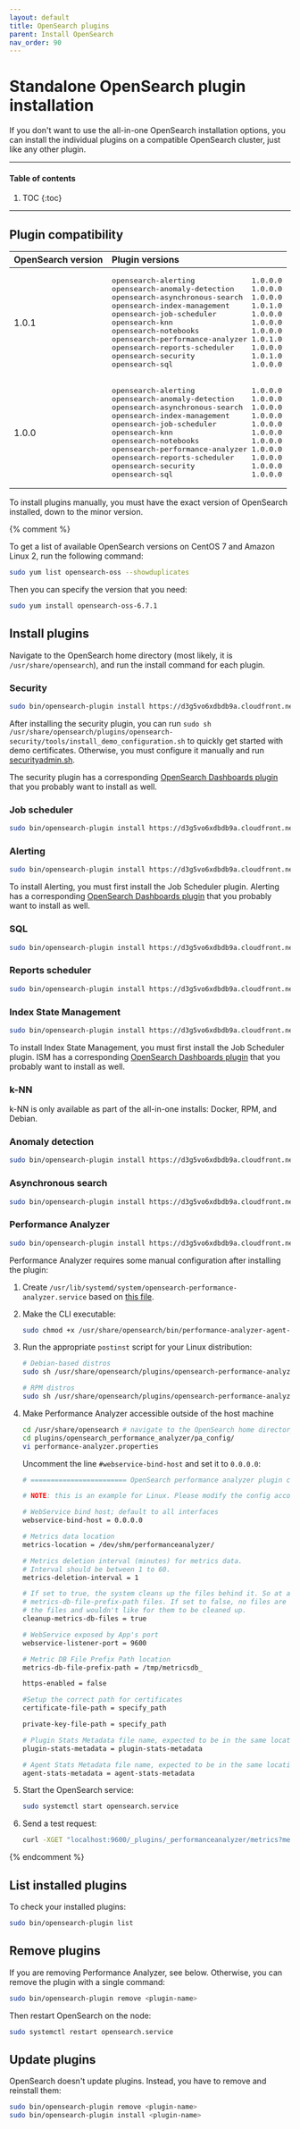 ```yaml
---
layout: default
title: OpenSearch plugins
parent: Install OpenSearch
nav_order: 90
---
```


# Standalone OpenSearch plugin installation

If you don't want to use the all-in-one OpenSearch installation options, you can install the individual plugins on a compatible OpenSearch cluster, just like any other plugin.


---

#### Table of contents
1. TOC
{:toc}


---

## Plugin compatibility

<table>
  <thead style="text-align: left">
    <tr>
      <th>OpenSearch version</th>
      <th>Plugin versions</th>
    </tr>
  </thead>
  <tbody>
  <tr>
    <td>1.0.1</td>
    <td>
      <pre>opensearch-alerting             1.0.0.0
opensearch-anomaly-detection    1.0.0.0
opensearch-asynchronous-search  1.0.0.0
opensearch-index-management     1.0.1.0
opensearch-job-scheduler        1.0.0.0
opensearch-knn                  1.0.0.0
opensearch-notebooks            1.0.0.0
opensearch-performance-analyzer 1.0.1.0
opensearch-reports-scheduler    1.0.0.0
opensearch-security             1.0.1.0
opensearch-sql                  1.0.0.0
</pre>
    </td>
  </tr>
  <tr>
    <td>1.0.0</td>
    <td>
      <pre>opensearch-alerting             1.0.0.0
opensearch-anomaly-detection    1.0.0.0
opensearch-asynchronous-search  1.0.0.0
opensearch-index-management     1.0.0.0
opensearch-job-scheduler        1.0.0.0
opensearch-knn                  1.0.0.0
opensearch-notebooks            1.0.0.0
opensearch-performance-analyzer 1.0.0.0
opensearch-reports-scheduler    1.0.0.0
opensearch-security             1.0.0.0
opensearch-sql                  1.0.0.0
</pre>
    </td>
  </tr>
  </tbody>
</table>

To install plugins manually, you must have the exact version of OpenSearch installed, down to the minor version.

{% comment %}

To get a list of available OpenSearch versions on CentOS 7 and Amazon Linux 2, run the following command:

```bash
sudo yum list opensearch-oss --showduplicates
```

Then you can specify the version that you need:

```bash
sudo yum install opensearch-oss-6.7.1
```




## Install plugins

Navigate to the OpenSearch home directory (most likely, it is `/usr/share/opensearch`), and run the install command for each plugin.


### Security

```bash
sudo bin/opensearch-plugin install https://d3g5vo6xdbdb9a.cloudfront.net/downloads/opensearch-plugins/opensearch-security/opensearch-security-{{site.opensearch_major_minor_version}}.1.0.zip
```

After installing the security plugin, you can run `sudo sh /usr/share/opensearch/plugins/opensearch-security/tools/install_demo_configuration.sh` to quickly get started with demo certificates. Otherwise, you must configure it manually and run [securityadmin.sh]({{site.url}}{{site.baseurl}}/security-plugin/configuration/security-admin/).

The security plugin has a corresponding [OpenSearch Dashboards plugin]({{site.url}}{{site.baseurl}}/opensearch-dashboards/install/plugins) that you probably want to install as well.


### Job scheduler

```bash
sudo bin/opensearch-plugin install https://d3g5vo6xdbdb9a.cloudfront.net/downloads/opensearch-plugins/opensearch-job-scheduler/opensearch-job-scheduler-{{site.opensearch_major_minor_version}}.0.0.zip
```


### Alerting

```bash
sudo bin/opensearch-plugin install https://d3g5vo6xdbdb9a.cloudfront.net/downloads/opensearch-plugins/opensearch-alerting/opensearch-alerting-{{site.opensearch_major_minor_version}}.1.0.zip
```

To install Alerting, you must first install the Job Scheduler plugin. Alerting has a corresponding [OpenSearch Dashboards plugin]({{site.url}}{{site.baseurl}}/opensearch-dashboards/install/plugins/) that you probably want to install as well.


### SQL

```bash
sudo bin/opensearch-plugin install https://d3g5vo6xdbdb9a.cloudfront.net/downloads/opensearch-plugins/opensearch-sql/opensearch-sql-{{site.opensearch_major_minor_version}}.2.0.zip
```


### Reports scheduler

```bash
sudo bin/opensearch-plugin install https://d3g5vo6xdbdb9a.cloudfront.net/downloads/opensearch-plugins/opensearch-reports-scheduler/opensearch-reports-scheduler-{{site.opensearch_major_minor_version}}.0.0.zip
```


### Index State Management

```bash
sudo bin/opensearch-plugin install https://d3g5vo6xdbdb9a.cloudfront.net/downloads/opensearch-plugins/opensearch-index-management/opensearch-index-management-{{site.opensearch_major_minor_version}}.2.0.zip
```

To install Index State Management, you must first install the Job Scheduler plugin. ISM has a corresponding [OpenSearch Dashboards plugin]({{site.url}}{{site.baseurl}}/opensearch-dashboards/install/plugins/) that you probably want to install as well.


### k-NN

k-NN is only available as part of the all-in-one installs: Docker, RPM, and Debian.


### Anomaly detection

```bash
sudo bin/opensearch-plugin install https://d3g5vo6xdbdb9a.cloudfront.net/downloads/opensearch-plugins/opensearch-anomaly-detection/opensearch-anomaly-detection-{{site.opensearch_major_minor_version}}.0.0.zip
```


### Asynchronous search

```bash
sudo bin/opensearch-plugin install https://d3g5vo6xdbdb9a.cloudfront.net/downloads/opensearch-plugins/opensearch-asynchronous-search/opensearch-asynchronous-search-{{site.opensearch_major_minor_version}}.0.1.zip
```


### Performance Analyzer

```bash
sudo bin/opensearch-plugin install https://d3g5vo6xdbdb9a.cloudfront.net/downloads/opensearch-plugins/performance-analyzer/opensearch-performance-analyzer-{{site.opensearch_major_minor_version}}.0.0.zip
```

Performance Analyzer requires some manual configuration after installing the plugin:

1. Create `/usr/lib/systemd/system/opensearch-performance-analyzer.service` based on [this file](https://github.com/opensearch-project/performance-analyzer/blob/master/packaging/opensearch-performance-analyzer.service).

1. Make the CLI executable:

   ```bash
   sudo chmod +x /usr/share/opensearch/bin/performance-analyzer-agent-cli
   ```

1. Run the appropriate `postinst` script for your Linux distribution:

   ```bash
   # Debian-based distros
   sudo sh /usr/share/opensearch/plugins/opensearch-performance-analyzer/install/deb/postinst.sh 1

   # RPM distros
   sudo sh /usr/share/opensearch/plugins/opensearch-performance-analyzer/install/rpm/postinst.sh 1
   ```

1. Make Performance Analyzer accessible outside of the host machine

   ```bash
   cd /usr/share/opensearch # navigate to the OpenSearch home directory
   cd plugins/opensearch_performance_analyzer/pa_config/
   vi performance-analyzer.properties
   ```

   Uncomment the line `#webservice-bind-host` and set it to `0.0.0.0`:

   ```bash
   # ======================== OpenSearch performance analyzer plugin config =========================

   # NOTE: this is an example for Linux. Please modify the config accordingly if you are using it under other OS.

   # WebService bind host; default to all interfaces
   webservice-bind-host = 0.0.0.0

   # Metrics data location
   metrics-location = /dev/shm/performanceanalyzer/

   # Metrics deletion interval (minutes) for metrics data.
   # Interval should be between 1 to 60.
   metrics-deletion-interval = 1

   # If set to true, the system cleans up the files behind it. So at any point, we should expect only 2
   # metrics-db-file-prefix-path files. If set to false, no files are cleaned up. This  can be useful, if you are archiving
   # the files and wouldn't like for them to be cleaned up.
   cleanup-metrics-db-files = true

   # WebService exposed by App's port
   webservice-listener-port = 9600

   # Metric DB File Prefix Path location
   metrics-db-file-prefix-path = /tmp/metricsdb_

   https-enabled = false

   #Setup the correct path for certificates
   certificate-file-path = specify_path

   private-key-file-path = specify_path

   # Plugin Stats Metadata file name, expected to be in the same location
   plugin-stats-metadata = plugin-stats-metadata

   # Agent Stats Metadata file name, expected to be in the same location
   agent-stats-metadata = agent-stats-metadata
   ```

1. Start the OpenSearch service:

   ```bash
   sudo systemctl start opensearch.service
   ```

1. Send a test request:

   ```bash
   curl -XGET "localhost:9600/_plugins/_performanceanalyzer/metrics?metrics=Latency,CPU_Utilization&agg=avg,max&dim=ShardID&nodes=all"
   ```
{% endcomment %}

## List installed plugins

To check your installed plugins:

```bash
sudo bin/opensearch-plugin list
```


## Remove plugins

If you are removing Performance Analyzer, see below. Otherwise, you can remove the plugin with a single command:

```bash
sudo bin/opensearch-plugin remove <plugin-name>
```

Then restart OpenSearch on the node:

```bash
sudo systemctl restart opensearch.service
```

## Update plugins

OpenSearch doesn't update plugins. Instead, you have to remove and reinstall them:

```bash
sudo bin/opensearch-plugin remove <plugin-name>
sudo bin/opensearch-plugin install <plugin-name>
```
